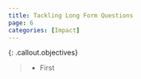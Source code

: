 ```yaml
---
title: Tackling Long Form Questions
page: 6
categories: [Impact]
---
```


{: .callout.objectives}
>- First

<!--
Think of extended response questions as mini essays
Must be in prose form
Need to make use of appropriate keywords
Points need to be relevant
Sentences follow on from one to another to produce coherent and clear prose
No SPAG mistakes
Answer the question fully


Think about how you can structure your answer
Ethical impacts (3 marks)
Legal impacts (3 marks)
Environmental impacts (3 marks)


There is usually a question on the first paper of the OCR GCSE in Computer Science that requires a longer answer and is worth up to 8 marks.

The marks for these questions are awarded in three bands - to get into the top band you need to include both sides of the argument and/or include both positive and negative aspects of the application of technology in that particular field.

Try to include examples related to the points you are trying to make. Even if you are short of specific examples, there are some generic points that you can make for most contexts:

Don't forget record keeping - as well as the main activity (treating patients, education, running a business, etc.) you can also keep records about the activity in a file or database and process (e.g. search and sort) them quickly.
Will the use of computers to work with people or store their data lead to security or privacy concerns?
De-skilling of the workforce - lots of new technologies replace skills, e.g. Google Maps removes the need to be able to read maps.
Could the introduction of the new technology lead to job losses or new jobs? Usually this would be the replacement of mundane jobs with more skilled IT jobs.
De-personalisation - would you like to be taught, treated or entertained by a computer or robot?
Did people derive pleasure from the technology? E-mail might be quicker and cheaper, but people like to write a letter with a fountain pen, or to receive things through the post.
Environmental impact - will the new technology require building work, the use of toxic materials, water or electricity, will it cause waste, change traffic flow or create/lesson traffic and emissions?
There could be a cultural impact if new technology replaces traditions, causes people to see how things are done elsewhere, or causes people to start using other languages (in the same way that lots of people in other countries experience English through music on the radio, or in television programmes and films).
How would the implementation of the technology be affected by legislation such as the Data Protection Act, Copyrights Designs and Patents Act or Computer Misuse Act - e.g. would they need to get clearance for images, sounds, etc. Some fields, e.g. financial services, even have their own rules that could override these - e.g. banks are required to keep records for longer than the Data Protection Act suggests.
Could the technology used disadvantage or discrimate against a particular group? This can be anything from devices being inaccessible to people with disabilities (e.g. visual impairment, colourblindness), creating a "digital divide" by being unaffordable for people on lower incomes, or requiring expensive accessories or services. Some technologies aren't intentionally discrimatory, but might cause problems because of an oversight or lack of training with appropriate examples, e.g. facial recognition software that doesn't work properly with some ethnic groups.
Are there democratic implications? For example, social media allows people to publish their opinions, which was previously only possible if you were in a position of power or worked at a newspaper. Authoritarian regimes might struggle to suppress "the truth" if people start tweeting about it, but on the other hand some governments (e.g. ours) believe that encrypted communication can be a threat to democracy due to its use by criminals and terrorists.
-->